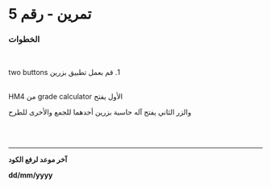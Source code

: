 
# 5 تمرين - رقم
### الخطوات 

<br>

&#x202b; 1. قم بعمل تطبيق بزرين two buttons 
<br>
<br>

&#x202b; الأول يفتح grade calculator من HM4 
<br>

&#x202b; والزر الثاني يفتح آله حاسبة بزرين أحدهما للجمع والأخرى للطرح  

<br>
<br>
<hr>
<b>آخر موعد لرفع الكود

&#x202b; dd/mm/yyyy
